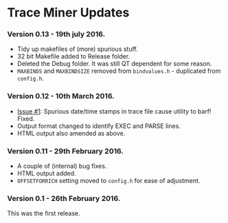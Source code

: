 # Trace Miner Updates

### Version 0.13 - 19th july 2016.
  - Tidy up makefiles of (more) spurious stuff.
  - 32 bit Makefile added to Release folder.
  - Deleted the Debug folder. It was still QT dependent for some reason.
  - `MAXBINDS` and `MAXBINDSIZE` removed from `bindvalues.h` - duplicated from `config.h`.

### Version 0.12 - 10th March 2016.
  - [Issue #1](https://github.com/NormanDunbar/TraceMiner/issues/1): Spurious date/time stamps in trace file cause utility to barf! Fixed.
  - Output format changed to identify EXEC and PARSE lines.
  - HTML output also amended as above.

### Version 0.11 - 29th February 2016.
  - A couple of (internal) bug fixes.
  - HTML output added.
  - `OFFSETFORRICH` setting moved to `config.h` for ease of adjustment.

### Version 0.1 - 26th February 2016.
This was the first release. 
